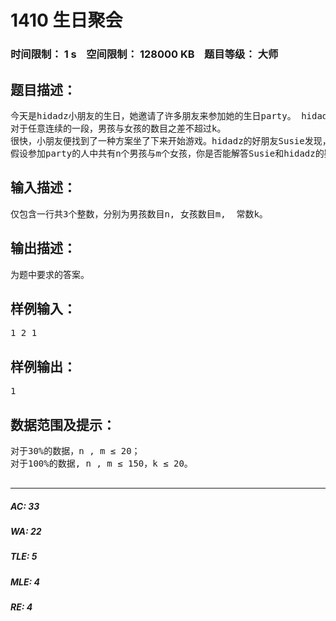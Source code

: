 # 1410 生日聚会   
### 时间限制： 1 s&nbsp;&nbsp;&nbsp;&nbsp;空间限制： 128000 KB&nbsp;&nbsp;&nbsp;&nbsp;题目等级： 大师  
## 题目描述：  

<pre>
今天是hidadz小朋友的生日，她邀请了许多朋友来参加她的生日party。 hidadz带着朋友们来到花园中，打算坐成一排玩游戏。为了游戏不至于无聊，就座的方案应满足如下条件：
对于任意连续的一段，男孩与女孩的数目之差不超过k。
很快，小朋友便找到了一种方案坐了下来开始游戏。hidadz的好朋友Susie发现，这样的就座方案其实是很多的，所以大家很快就找到了一种，那么到底有多少种呢？热爱数学的hidadz和她的朋友们开始思考这个问题……
假设参加party的人中共有n个男孩与m个女孩，你是否能解答Susie和hidadz的疑问呢？由于这个数目可能很多，他们只想知道这个数目除以12345678的余数。
</pre>
  
  
## 输入描述：  

<pre>
仅包含一行共3个整数，分别为男孩数目n, 女孩数目m,  常数k。
</pre>
  
  
## 输出描述：  

<pre>
为题中要求的答案。
</pre>
  
  
## 样例输入：  

<pre>
1 2 1
</pre>
  
  
## 样例输出：  

<pre>
1
</pre>
  
  
## 数据范围及提示：  

<pre>
对于30%的数据，n , m ≤ 20；
对于100%的数据, n , m ≤ 150，k ≤ 20。
 
</pre>
  
  
***  

##### AC: 33  
##### WA: 22  
##### TLE: 5  
##### MLE: 4  
##### RE: 4  

